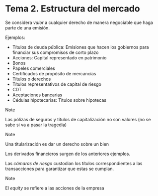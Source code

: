 # Tema 2. Estructura del mercado

Se considera _valor_ a cualquier derecho de manera negociable que haga parte de una emisión.

Ejemplos:
- Títulos de deuda pública: Emisiones que hacen los gobiernos para financiar sus compromisos de corto plazo
- Acciones: Capital representado en patrimonio
- Bonos
- Papeles comerciales
- Certificados de propósito de mercancías
- Títulos o derechos
- Títulos representativos de capital de riesgo
- CDT
- Aceptaciones bancarias
- Cédulas hipotecarias: Títulos sobre hipotecas

>[!Note]
>Las pólizas de seguros y títulos de capitalización no son valores (no se sabe si va a pasar la tragedia)

>[!Note]
>Una titularización es dar un derecho sobre un bien

Los derivados financieros surgen de los anteriores ejemplos.

Las _cámaras de riesgo_ custodian los títulos correspondientes a las transacciones para garantizar que estas se cumplan.

>[!Note]
>El _equity_ se refiere a las acciones de la empresa

